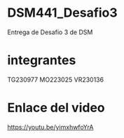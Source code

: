 # DSM441_Desafio3
Entrega de Desafio 3 de DSM

# integrantes 
TG230977 MO223025 VR230136

# Enlace del video 
https://youtu.be/yimxhwfoYrA
